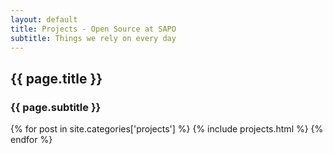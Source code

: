 ```yaml
--- 
layout: default
title: Projects - Open Source at SAPO
subtitle: Things we rely on every day
---
```

<div class="ink-grid top-space projects">
    <div class="column-group gutters">
        <div class="all-100 align-center">
            <h2 class="">{{ page.title }}</h2>
            <h3 class="sub">{{ page.subtitle }}</h3>
        </div>
        {% for post in site.categories['projects'] %} 
        {% include projects.html %}
        {% endfor %}
    </div>
</div>
